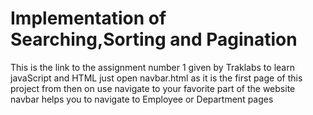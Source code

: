 # Implementation of Searching,Sorting and Pagination
This is the link to the assignment number 1 given by Traklabs to learn javaScript and HTML
just open navbar.html as it is the first page of this project from then on use navigate to your favorite part of the website
navbar helps you to navigate to Employee or Department pages
